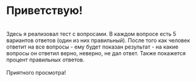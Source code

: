# Приветствую!
<br />
Здесь я реализовал тест с вопросами. В каждом вопросе есть 5 вариантов ответов (один из них правильный). 
После того как человек ответит на все вопросы - ему будет показан результат - на какие вопросы он ответил верно, неверно, не дал ответ. 
Также покажется процент правильных ответов.
<br />
<br />
Приятного просмотра!
